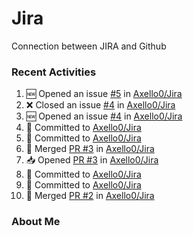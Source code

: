 # Jira
Connection between JIRA and Github

### Recent Activities
<!--START_SECTION:activity-->
1. 🆕 Opened an issue [#5](https://github.com/Axello0/Jira/issues/5) in [Axello0/Jira](https://github.com/Axello0/Jira)
2. ❌ Closed an issue [#4](https://github.com/Axello0/Jira/issues/4) in [Axello0/Jira](https://github.com/Axello0/Jira)
3. 🆕 Opened an issue [#4](https://github.com/Axello0/Jira/issues/4) in [Axello0/Jira](https://github.com/Axello0/Jira)
4. 📝 Committed to [Axello0/Jira](https://github.com/Axello0/Jira/commit/054a40704f5e35d0f151d0d0a452657498e60d17)
5. 📝 Committed to [Axello0/Jira](https://github.com/Axello0/Jira/commit/4ddbabc875eb10d1d967fd1c84af80c934b9e1e9)
6. 🔀 Merged [PR #3](https://github.com/Axello0/Jira/pull/3) in [Axello0/Jira](https://github.com/Axello0/Jira)
7. 📥 Opened [PR #3](https://github.com/Axello0/Jira/pull/3) in [Axello0/Jira](https://github.com/Axello0/Jira)
8. 📝 Committed to [Axello0/Jira](https://github.com/Axello0/Jira/commit/4ddbabc875eb10d1d967fd1c84af80c934b9e1e9)
9. 📝 Committed to [Axello0/Jira](https://github.com/Axello0/Jira/commit/332edf11acdbcee99a4ff81e3310c86fa0fcd77e)
10. 🔀 Merged [PR #2](https://github.com/Axello0/Jira/pull/2) in [Axello0/Jira](https://github.com/Axello0/Jira)
<!--END_SECTION:activity-->

### About Me
<!--MYLINKS:START -->
<!--MYLINKS:END -->
